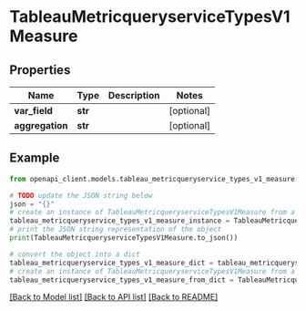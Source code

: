 # TableauMetricqueryserviceTypesV1Measure


## Properties

Name | Type | Description | Notes
------------ | ------------- | ------------- | -------------
**var_field** | **str** |  | [optional] 
**aggregation** | **str** |  | [optional] 

## Example

```python
from openapi_client.models.tableau_metricqueryservice_types_v1_measure import TableauMetricqueryserviceTypesV1Measure

# TODO update the JSON string below
json = "{}"
# create an instance of TableauMetricqueryserviceTypesV1Measure from a JSON string
tableau_metricqueryservice_types_v1_measure_instance = TableauMetricqueryserviceTypesV1Measure.from_json(json)
# print the JSON string representation of the object
print(TableauMetricqueryserviceTypesV1Measure.to_json())

# convert the object into a dict
tableau_metricqueryservice_types_v1_measure_dict = tableau_metricqueryservice_types_v1_measure_instance.to_dict()
# create an instance of TableauMetricqueryserviceTypesV1Measure from a dict
tableau_metricqueryservice_types_v1_measure_from_dict = TableauMetricqueryserviceTypesV1Measure.from_dict(tableau_metricqueryservice_types_v1_measure_dict)
```
[[Back to Model list]](../README.md#documentation-for-models) [[Back to API list]](../README.md#documentation-for-api-endpoints) [[Back to README]](../README.md)


